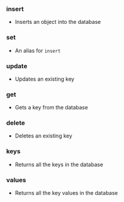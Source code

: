 ### insert
- Inserts an object into the database

### set
- An alias for `insert`

### update
- Updates an existing key

### get
- Gets a key from the database

### delete
- Deletes an existing key

### keys
- Returns all the keys in the database

### values
- Returns all the key values in the database